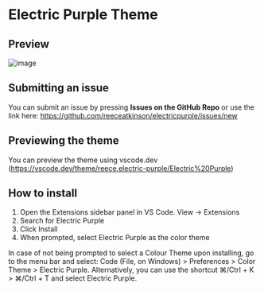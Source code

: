 # Electric Purple Theme

## Preview
![image](https://user-images.githubusercontent.com/78908925/156876957-54af3c90-651c-4bd6-ae3d-3a0a77577b3a.png)

## Submitting an issue
You can submit an issue by pressing **Issues on the GitHub Repo** or use the link here: https://github.com/reeceatkinson/electricpurple/issues/new

## Previewing the theme
You can preview the theme using vscode.dev (https://vscode.dev/theme/reece.electric-purple/Electric%20Purple)

## How to install
1. Open the Extensions sidebar panel in VS Code. View → Extensions
2. Search for Electric Purple
3. Click Install
4. When prompted, select Electric Purple as the color theme

In case of not being prompted to select a Colour Theme upon installing, go to the menu bar and select: Code (File, on Windows) > Preferences > Color Theme > Electric Purple. Alternatively, you can use the shortcut ⌘/Ctrl + K > ⌘/Ctrl + T and select Electric Purple.
